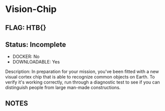 # Vision-Chip

## FLAG: HTB{}

## Status: Incomplete

+ DOCKER: No
+ DOWNLOADABLE: Yes

Description: In preparation for your mission, you've been fitted with a new visual cortex chip that is able to recognize common objects on Earth. To verify it's working correctly, run through a diagnostic test to see if you can distinguish people from large man-made constructions.

## NOTES
